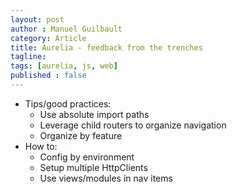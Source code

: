 ```yaml
---
layout: post
author : Manuel Guilbault
category: Article
title: Aurelia - feedback from the trenches
tagline: 
tags: [aurelia, js, web]
published : false
--- 
```


* Tips/good practices:
  * Use absolute import paths
  * Leverage child routers to organize navigation
  * Organize by feature
* How to:
  * Config by environment
  * Setup multiple HttpClients
  * Use views/modules in nav items